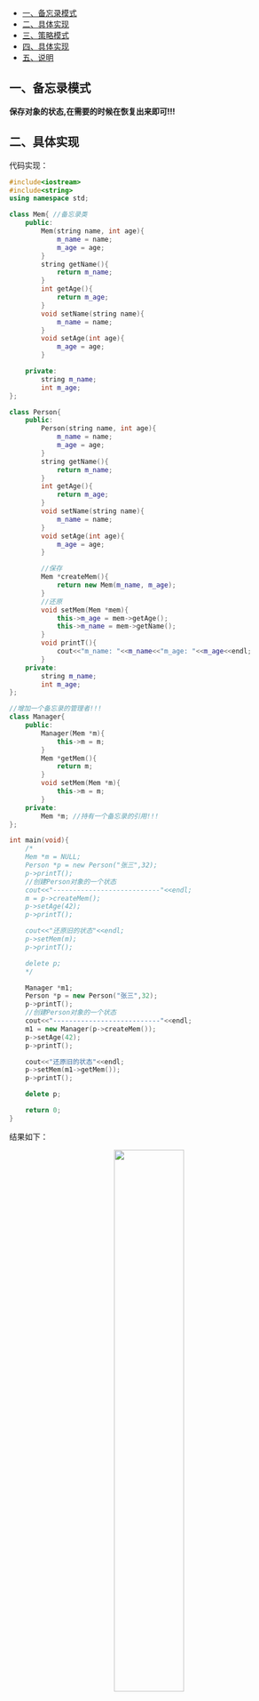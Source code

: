 - [一、备忘录模式](#一备忘录模式)
- [二、具体实现](#二具体实现)
- [三、策略模式](#三策略模式)
- [四、具体实现](#四具体实现)
- [五、说明](#五说明)

## 一、备忘录模式

**保存对象的状态,在需要的时候在恢复出来即可!!!**

## 二、具体实现

代码实现：

```cpp
#include<iostream>
#include<string>
using namespace std;

class Mem{ //备忘录类
    public:
        Mem(string name, int age){
            m_name = name;
            m_age = age;
        }   
        string getName(){
            return m_name;
        }   
        int getAge(){
            return m_age;
        }   
        void setName(string name){
            m_name = name;
        }   
        void setAge(int age){
            m_age = age;
        }   

    private:
        string m_name;
        int m_age;
};

class Person{
    public:
        Person(string name, int age){
            m_name = name;
            m_age = age;
        }
        string getName(){
            return m_name;
        }
        int getAge(){
            return m_age;
        }
        void setName(string name){
            m_name = name;
        }
        void setAge(int age){
            m_age = age;
        }

        //保存
        Mem *createMem(){
            return new Mem(m_name, m_age);
        }        
        //还原
        void setMem(Mem *mem){
            this->m_age = mem->getAge();
            this->m_name = mem->getName();
        }
        void printT(){
            cout<<"m_name: "<<m_name<<"m_age: "<<m_age<<endl;
        }
    private:
        string m_name;
        int m_age;
};

//增加一个备忘录的管理者!!!
class Manager{
    public:
        Manager(Mem *m){
            this->m = m;
        }
        Mem *getMem(){
            return m;
        }
        void setMem(Mem *m){
            this->m = m;        
        }
    private:
        Mem *m; //持有一个备忘录的引用!!!
};

int main(void){
    /*
    Mem *m = NULL;
    Person *p = new Person("张三",32);
    p->printT();
    //创建Person对象的一个状态
    cout<<"---------------------------"<<endl;
    m = p->createMem();
    p->setAge(42);
    p->printT();

    cout<<"还原旧的状态"<<endl;
    p->setMem(m);
    p->printT();

    delete p;
    */

    Manager *m1;      
    Person *p = new Person("张三",32);
    p->printT();
    //创建Person对象的一个状态
    cout<<"---------------------------"<<endl;
    m1 = new Manager(p->createMem());
    p->setAge(42);
    p->printT();

    cout<<"还原旧的状态"<<endl;
    p->setMem(m1->getMem());
    p->printT();

    delete p;

    return 0;
}
```

结果如下：

<div align=center><img src='https://mmbiz.qpic.cn/mmbiz_png/cu0TUlMDjbu5vxlY0H3o2fbjFCiaRsziaGTYqtD0quziaHibEUZ8KibBGXURUu6Ryx6ibgJaya6srGv57SFv1opvYD5w/640?wx_fmt=png&tp=webp&wxfrom=5&wx_lazy=1&wx_co=1' width="50%" height="50%"></div>

## 三、策略模式

**准备一组算法,并将每一个算法封装起来,使得它们可以互换；**

## 四、具体实现

代码如下：

```cpp
#include<iostream>
using namespace std;

//策略模式：准备一组算法,并将每一个算法封装起来,使得它们可以互换;
 
class Strategy{
    public:
        virtual void crypt() = 0;
    private:
};

class AES : public Strategy{
    public:
        virtual void crypt(){
            cout<<"AES加密算法"<<endl;
        }   
    private:

}; 

class DES : public Strategy{
    public:
        virtual void crypt(){
            cout<<"DES加密算法"<<endl;
        }   
    private:

};

class Context{  //组合算法的抽象类
    public:
        void setStrategy(Strategy *strategy){
            this->strategy = strategy;
        }
        void myoperator(){
            strategy->crypt();
        }

    private:
        Strategy *strategy;
};
int main(void){
    //1、直接调用的方法;
    /*
    DES *des = new DES;
    des->crypt();
    delete des;
    */

    //2、客户端可以自由的进行策略的更换;
    //Strategy *des = new DES;
    Strategy *des = new AES;    
    Context *context = new Context;
    context->setStrategy(des);
    context->myoperator();

    delete des;
    delete context;

    return 0;
}
```

运行结果：

<div align=center><img src='https://mmbiz.qpic.cn/mmbiz_png/cu0TUlMDjbu5vxlY0H3o2fbjFCiaRsziaGHATB3e8K3zU6jFtN0zvmrnM4FWzZ5eoBaich57HYAmJq3ebLbqsBu5g/640?wx_fmt=png&tp=webp&wxfrom=5&wx_lazy=1&wx_co=1' width="50%" height="50%"></div>

## 五、说明

原创文章链接：[C++进阶系列之设计模式（7）---备忘录模式和策略模式](https://mp.weixin.qq.com/s?__biz=MzUxMzkyNDk0Ng==&mid=2247484056&idx=1&sn=d66c8730bd798424c525bdfe05fc08b3&chksm=f94c88a5ce3b01b38461496bd18aae81bba5a55e980de1df527ea318845565e4a091a948809a&scene=21#wechat_redirect)
